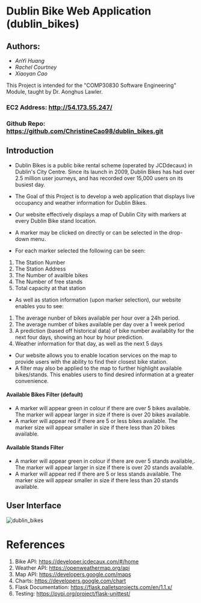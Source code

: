# Dublin Bike Web Application (dublin_bikes)

## Authors:
- *AnYi Huang*
- *Rachel Courtney*
- *Xiaoyan Cao*

This Project is intended for the "COMP30830 Software Engineering" Module, taught by Dr. Aonghus Lawler.

### EC2 Address: http://54.173.55.247/
### Github Repo: https://github.com/ChristineCao98/dublin_bikes.git 

## Introduction 
- Dublin Bikes is a public bike rental scheme (operated by JCDdecaux) in Dublin's City Centre. Since its launch in 2009, Dublin Bikes has had over 2.5 million user journeys, and has recorded over 15,000 users on its busiest day.  
- The Goal of this Project is to develop a web application that displays live occupancy and weather information for Dublin Bikes. 

- Our website effectively displays a map of Dublin City with markers at every Dublin Bike stand location.
- A marker may be clicked on directly or can be selected in the drop-down menu. 

- For each marker selected the following can be seen:
 1. The Station Number 
 2. The Station Address
 3. The Number of availble bikes 
 4. The Number of free stands 
 5. Total capacity at that station 

- As well as station information (upon marker selection), our website enables you to see:
 1. The average nunber of bikes available per hour over a 24h period. 
 2. The average number of bikes available per day over a 1 week period
 3. A prediction (based off historical data) of bike number availablity for the next four days, showing an hour by hour prediction.
 4. Weather information for that day, as well as the next 5 days

- Our website allows you to enable location services on the map to provide users with the ability to find their closest bike station. 
- A filter may also be applied to the map to further highlight available bikes/stands. This enables users to find desired information at a greater convenience. 

#### Available Bikes Filter (default)
- A marker will appear green in colour if there are over 5 bikes available. The marker will appear larger in size if there is over 20 bikes available.
- A marker will appear red if there are 5 or less bikes available. The marker size will appear smaller in size if there less than 20 bikes available.

#### Available Stands Filter
- A marker will appear green in colour if there are over 5 stands available,. The marker will appear larger in size if there is over 20 stands available.
- A marker will appear red if there are 5 or less stands available. The marker size will appear smaller in size if there less than 20 stands available.

## User Interface 
![dublin_bikes](https://user-images.githubusercontent.com/71882629/113942534-d79ce780-97f8-11eb-8b64-4bc281a15911.png)

# References
1. Bike API: https://developer.jcdecaux.com/#/home
2. Weather API: https://openweathermap.org/api
3. Map API: https://developers.google.com/maps
4. Charts: https://developers.google.com/chart
5. Flask Documentation: https://flask.palletsprojects.com/en/1.1.x/
6. Testing: https://pypi.org/project/flask-unittest/ 


